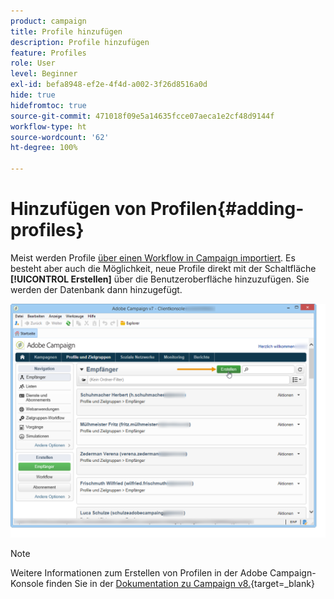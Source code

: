 ```yaml
---
product: campaign
title: Profile hinzufügen
description: Profile hinzufügen
feature: Profiles
role: User
level: Beginner
exl-id: befa8948-ef2e-4f4d-a002-3f26d8516a0d
hide: true
hidefromtoc: true
source-git-commit: 471018f09e5a14635fcce07aeca1e2cf48d9144f
workflow-type: ht
source-wordcount: '62'
ht-degree: 100%

---
```


# Hinzufügen von Profilen{#adding-profiles}



Meist werden Profile [über einen Workflow in Campaign importiert](../../platform/using/import-export-workflows.md). Es besteht aber auch die Möglichkeit, neue Profile direkt mit der Schaltfläche **[!UICONTROL Erstellen]** über die Benutzeroberfläche hinzuzufügen. Sie werden der Datenbank dann hinzugefügt.

![](assets/s_ncs_user_profile_add.png)

>[!NOTE]
>
>Weitere Informationen zum Erstellen von Profilen in der Adobe Campaign-Konsole finden Sie in der [Dokumentation zu Campaign v8.](https://experienceleague.adobe.com/de/docs/campaign-classic/using/getting-started/profile-management/adding-profiles){target=_blank}


<!--
Enter the information for this profile. The tabs and fields to be completed are described in [Editing a profile](../../platform/using/editing-a-profile.md).

Click **[!UICONTROL Save]** to validate profile creation. The profile is then added in Adobe Campaign database.
-->